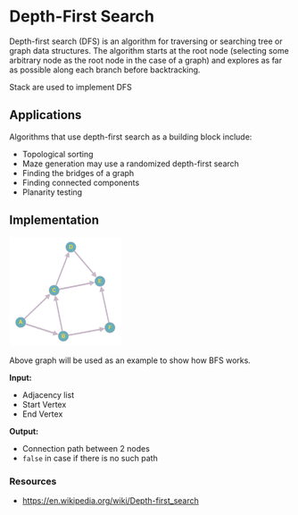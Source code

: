 # Depth-First Search
Depth-first search (DFS) is an algorithm for traversing or searching tree or graph data structures. The algorithm starts at the root node (selecting some arbitrary node as the root node in the case of a graph) and explores as far as possible along each branch before backtracking.

Stack are used to implement DFS

## Applications
Algorithms that use depth-first search as a building block include:
- Topological sorting
- Maze generation may use a randomized depth-first search
- Finding the bridges of a graph
- Finding connected components
- Planarity testing

## Implementation
<img width="200" src="graph.png" />

Above graph will be used as an example to show how BFS works.

**Input:**
- Adjacency list
- Start Vertex
- End Vertex

**Output:**
- Connection path between 2 nodes
- `false` in case if there is no such path

### Resources
* https://en.wikipedia.org/wiki/Depth-first_search
